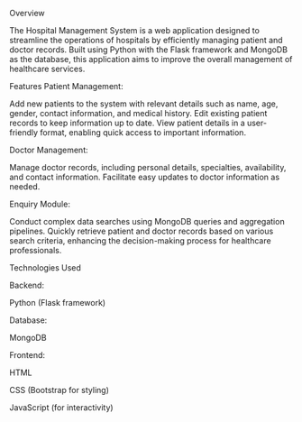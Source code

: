 Overview

The Hospital Management System is a web application designed to streamline the operations of hospitals by efficiently managing patient and doctor records. Built using Python with the Flask framework and MongoDB as the database, this application aims to improve the overall management of healthcare services.

Features
Patient Management:

Add new patients to the system with relevant details such as name, age, gender, contact information, and medical history.
Edit existing patient records to keep information up to date.
View patient details in a user-friendly format, enabling quick access to important information.

Doctor Management:

Manage doctor records, including personal details, specialties, availability, and contact information.
Facilitate easy updates to doctor information as needed.

Enquiry Module:

Conduct complex data searches using MongoDB queries and aggregation pipelines.
Quickly retrieve patient and doctor records based on various search criteria, enhancing the decision-making process for healthcare professionals.

Technologies Used

Backend:

Python (Flask framework)

Database:

MongoDB

Frontend:

HTML

CSS (Bootstrap for styling)

JavaScript (for interactivity)
